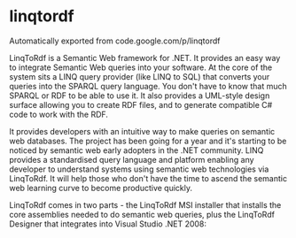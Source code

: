 # linqtordf
Automatically exported from code.google.com/p/linqtordf

LinqToRdf is a Semantic Web framework for .NET. It provides an easy way to integrate Semantic Web queries into your software. At the core of the system sits a LINQ query provider (like LINQ to SQL) that converts your queries into the SPARQL query language. You don't have to know that much SPARQL or RDF to be able to use it. It also provides a UML-style design surface allowing you to create RDF files, and to generate compatible C# code to work with the RDF. 

It provides developers with an intuitive way to make queries on semantic web databases. The project has been going for a year and it's starting to be noticed by semantic web early adopters in the .NET community. LINQ provides a standardised query language and platform enabling any developer to understand systems using semantic web technologies via LinqToRdf. It will help those who don't have the time to ascend the semantic web learning curve to become productive quickly. 

LinqToRdf comes in two parts - the LinqToRdf MSI installer that installs the core assemblies needed to do semantic web queries, plus the LinqToRdf Designer that integrates into Visual Studio .NET 2008: 
